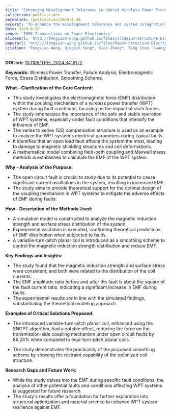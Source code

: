 ```yaml
---
title: "Enhancing Misalignment Tolerance in Hybrid Wireless Power Transfer System With Integrated Coupler via Frequency Tuning"
collection: publications
permalink: /publication/2024-6-20
excerpt: 'To enhance the misalignment tolerance and system integration of the wireless power transfer (WPT) system, an integrated coupler consisting of capacitors and coils overlapped coaxially is proposed in this article and integrated into the hybrid WPT (HWPT) system without extra compensation components. The system utilizes the complementary characteristics of different transmission channels to realize the synergistic transfer of different coupled powers under a wide coupling range. Based on the mutual influence between capacitors and coils in terms of electrical parameters in a limited axial projection area and the zero-phase-angle condition considering the mutual capacitance obtained by the fundamental harmonics approximation method, the method of regulating the transfer ratio of the two types of coupled powers is mastered. A method to realize the HWPT with high misalignment tolerance characteristics by frequency tracking is proposed to solve the problem of the system's resonant state being disrupted when the position of the integrated coupler is misaligned. The field-circuit coupling model verifies the feasibility of the analysis and transfer method. Finally, an experimental verification platform for 500 W is built to achieve 82.7% power transfer in the WPT system with 40% unidirectional misalignment.'
date: 2024-6-20
venue: 'IEEE Transactions on Power Electronics'
slidesurl: 'http://fengxian-wang.github.io/files/Slidesur-Structure Electromagnetic Force Analysis of WPT System Under Fault Conditions.pdf'
paperurl: 'http://fengxian-wang.github.io/files/Paper-Structure Electromagnetic Force Analysis of WPT System Under Fault Conditions.pdf'
citation: 'Fengxian Wang, Qingxin Yang*, Xian Zhang*, Ting Chen, Guangyao Li. Enhancing Misalignment Tolerance in Hybrid Wireless Power Transfer System With Integrated Coupler via Frequency Tuning. <i>IEEE Transactions on Power Electronics</i>. 39(9).'
---
```


**DOI link:**
[10.1109/TPEL.2024.3416172](https://doi.org/10.1109/TPEL.2024.3416172)



**Keywords:**
Wireless Power Transfer, Failure Analysis, Electromagnetic Force, Stress Distribution, Smoothing Scheme.



**What - Clarification of the Core Content:**



- This study investigates the electromagnetic force (EMF) distribution within the coupling mechanism of a wireless power transfer (WPT) system during fault conditions, focusing on the impact of such forces.
- The study emphasizes the importance of the safe and stable operation of WPT systems, especially under fault conditions that intensify the influence of EMF.
- The series to series (SS) compensation structure is used as an example to analyze the WPT system's electrical parameters during typical faults.
- It identifies that an open load fault affects the system the most, leading to damage to magnetic shielding structures and coil deformations.
- A mathematical model combining field-path coupling and Maxwell stress methods is established to calculate the EMF of the WPT system.



**Why - Analysis of the Purpose:**

- The open circuit fault is crucial to study due to its potential to cause significant current oscillations in the system, resulting in increased EMF.
- The study aims to provide theoretical support for the optimal design of the coupling mechanism in WPT systems to mitigate the adverse effects of EMF during faults.



**How - Description of the Methods Used:**

- A simulation model is constructed to analyze the magnetic induction strength and surface stress distribution of the system.
- Experimental validation is executed, confirming theoretical predictions of EMF distribution when subjected to faults.
- A variable-turn-pitch planar coil is introduced as a smoothing scheme to control the magnetic induction strength distribution and reduce EMF.



**Key Findings and Insights:**

- The study found that the magnetic induction strength and surface stress were consistent, and both were related to the distribution of the coil currents.
- The EMF amplitude ratio before and after the fault is about the square of the fault current ratio, indicating a significant increase in EMF during faults.
- The experimental results are in line with the simulated findings, substantiating the theoretical modeling approach.



**Examples of Critical Solutions Proposed:**

- The introduced variable-turn-pitch planar coil, enhanced using the SNOPT algorithm, had a notable effect, reducing the force on the transmission-side coupling mechanism under open circuit faults by 86.24% when compared to equi-turn-pitch planar coils.

- The study demonstrates the practicality of the proposed smoothing scheme by showing the restraint capability of the optimized coil structure.

  

**Research Gaps and Future Work:**

- While the study delves into the EMF during specific fault conditions, the analysis of other potential faults and conditions affecting WPT systems is suggested for future research.
- The study's results offer a foundation for further exploration into structural optimization and material science to enhance WPT system resilience against EMF.
